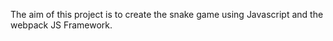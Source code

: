 
The aim of this project is to create the snake game using Javascript and the webpack JS Framework.


